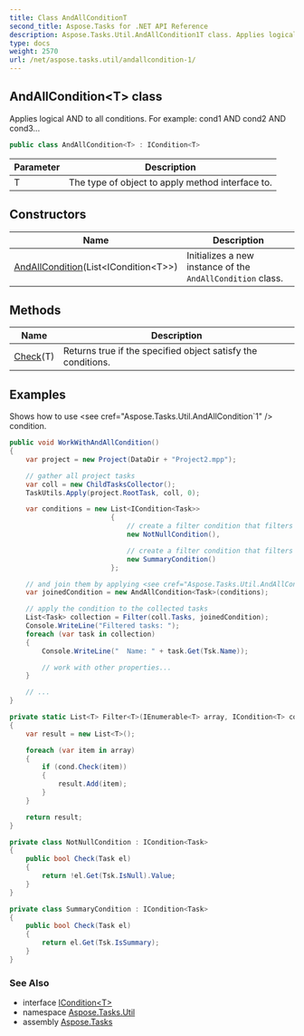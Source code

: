 ```yaml
---
title: Class AndAllConditionT
second_title: Aspose.Tasks for .NET API Reference
description: Aspose.Tasks.Util.AndAllCondition1T class. Applies logical AND to all conditions. For example cond1 AND cond2 AND cond3
type: docs
weight: 2570
url: /net/aspose.tasks.util/andallcondition-1/
---
```

## AndAllCondition&lt;T&gt; class

Applies logical AND to all conditions. For example: cond1 AND cond2 AND cond3...

```csharp
public class AndAllCondition<T> : ICondition<T>
```

| Parameter | Description |
| --- | --- |
| T | The type of object to apply method interface to. |

## Constructors

| Name | Description |
| --- | --- |
| [AndAllCondition](andallcondition/)(List&lt;ICondition&lt;T&gt;&gt;) | Initializes a new instance of the `AndAllCondition` class. |

## Methods

| Name | Description |
| --- | --- |
| [Check](../../aspose.tasks.util/andallcondition-1/check/)(T) | Returns true if the specified object satisfy the conditions. |

## Examples

Shows how to use &lt;see cref="Aspose.Tasks.Util.AndAllCondition`1" /&gt; condition.

```csharp
public void WorkWithAndAllCondition()
{
    var project = new Project(DataDir + "Project2.mpp");

    // gather all project tasks
    var coll = new ChildTasksCollector();
    TaskUtils.Apply(project.RootTask, coll, 0);

    var conditions = new List<ICondition<Task>>
                         {
                             // create a filter condition that filters not null tasks
                             new NotNullCondition(),

                             // create a filter condition that filters summary tasks
                             new SummaryCondition()
                         };

    // and join them by applying <see cref="Aspose.Tasks.Util.AndAllCondition`1" /> condition
    var joinedCondition = new AndAllCondition<Task>(conditions);

    // apply the condition to the collected tasks
    List<Task> collection = Filter(coll.Tasks, joinedCondition);
    Console.WriteLine("Filtered tasks: ");
    foreach (var task in collection)
    {
        Console.WriteLine("  Name: " + task.Get(Tsk.Name));

        // work with other properties...
    }

    // ...
}

private static List<T> Filter<T>(IEnumerable<T> array, ICondition<T> cond)
{
    var result = new List<T>();

    foreach (var item in array)
    {
        if (cond.Check(item))
        {
            result.Add(item);
        }
    }

    return result;
}

private class NotNullCondition : ICondition<Task>
{
    public bool Check(Task el)
    {
        return !el.Get(Tsk.IsNull).Value;
    }
}

private class SummaryCondition : ICondition<Task>
{
    public bool Check(Task el)
    {
        return el.Get(Tsk.IsSummary);
    }
}
```

### See Also

* interface [ICondition&lt;T&gt;](../icondition-1/)
* namespace [Aspose.Tasks.Util](../../aspose.tasks.util/)
* assembly [Aspose.Tasks](../../)


